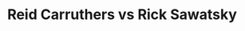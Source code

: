 ---
title: Reid Carruthers vs Rick Sawatsky
player1:
  name: Carruthers, Reid
  percent: 87
  wins: 4
  losses: 0
player2:
  name: Sawatsky, Rick
  percent: 87
  wins: 0
  losses: 4
games:
- player1:
    team: MB
    position: Second
    percent: 95
    win: 1
    loss: 0
  player2:
    team: BC
    position: Lead
    percent: 86
    win: 0
    loss: 1
  event: Brier
  year: 2011
  draw: Round Robin(1)
  score: MB 10 - BC 4
- player1:
    team: MB
    position: Lead
    percent: 92
    win: 1
    loss: 0
  player2:
    team: BC
    position: Lead
    percent: 94
    win: 0
    loss: 1
  event: Brier
  year: 2014
  draw: Round Robin(14)
  score: BC 6 - MB 7
- player1:
    team: MB
    position: Fourth
    percent: 80
    win: 1
    loss: 0
  player2:
    team: BC
    position: Lead
    percent: 83
    win: 0
    loss: 1
  event: Brier
  year: 2015
  draw: Round Robin(13)
  score: BC 3 - MB 8
- player1:
    team: MB
    position: Third
    percent: 81
    win: 1
    loss: 0
  player2:
    team: BC
    position: Lead
    percent: 83
    win: 0
    loss: 1
  event: Brier
  year: 2019
  draw: Pool(17)
  score: BC 7 - MB 9
- player1:
    team: STO
    position: Second
    percent: 90
    win: 0
    loss: 1
  player2:
    team: MOR
    position: Lead
    percent: 88
    win: 1
    loss: 0
  event: Trials (Men)
  year: 2013
  draw: Round Robin(8)
  score: MOR 11 - STO 5
---